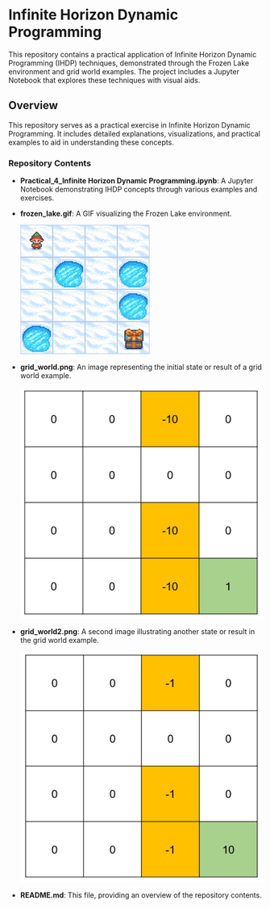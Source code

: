 # Infinite Horizon Dynamic Programming

This repository contains a practical application of Infinite Horizon Dynamic Programming (IHDP) techniques, demonstrated through the Frozen Lake environment and grid world examples. The project includes a Jupyter Notebook that explores these techniques with visual aids.

## Overview

This repository serves as a practical exercise in Infinite Horizon Dynamic Programming. It includes detailed explanations, visualizations, and practical examples to aid in understanding these concepts.

### Repository Contents

- **Practical_4_Infinite Horizon Dynamic Programming.ipynb**: A Jupyter Notebook demonstrating IHDP concepts through various examples and exercises.
- **frozen_lake.gif**: A GIF visualizing the Frozen Lake environment.

  ![Frozen Lake](./frozen_lake.gif)

- **grid_world.png**: An image representing the initial state or result of a grid world example.

  ![Grid World](./grid_world.png)

- **grid_world2.png**: A second image illustrating another state or result in the grid world example.

  ![Grid World 2](./grid_world2.png)

- **README.md**: This file, providing an overview of the repository contents.
